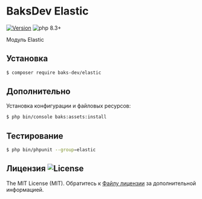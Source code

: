 # BaksDev Elastic

[![Version](https://img.shields.io/badge/version-7.1.2-blue)](https://github.com/baks-dev/elastic/releases)
![php 8.3+](https://img.shields.io/badge/php-min%208.3-red.svg)

Модуль Elastic

## Установка

``` bash
$ composer require baks-dev/elastic
```

## Дополнительно

Установка конфигурации и файловых ресурсов:

``` bash
$ php bin/console baks:assets:install
```

## Тестирование

``` bash
$ php bin/phpunit --group=elastic
```

## Лицензия ![License](https://img.shields.io/badge/MIT-green)

The MIT License (MIT). Обратитесь к [Файлу лицензии](LICENSE.md) за дополнительной информацией.

